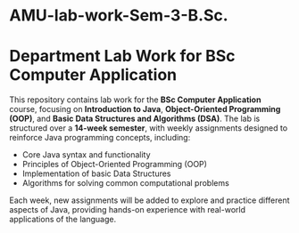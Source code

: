 # AMU-lab-work-Sem-3-B.Sc.
# Department Lab Work for BSc Computer Application

This repository contains lab work for the **BSc Computer Application** course, focusing on **Introduction to Java**, **Object-Oriented Programming (OOP)**, and **Basic Data Structures and Algorithms (DSA)**. The lab is structured over a **14-week semester**, with weekly assignments designed to reinforce Java programming concepts, including:

- Core Java syntax and functionality
- Principles of Object-Oriented Programming (OOP)
- Implementation of basic Data Structures
- Algorithms for solving common computational problems

Each week, new assignments will be added to explore and practice different aspects of Java, providing hands-on experience with real-world applications of the language.

